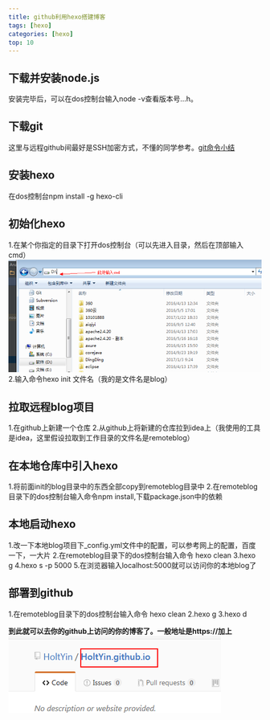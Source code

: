 ```yaml
---
title: github利用hexo搭建博客
tags: [hexo]
categories: [hexo]
top: 10
---
```

## 下载并安装node.js
   安装完毕后，可以在dos控制台输入node -v查看版本号...h。
## 下载git
   这里与远程github间最好是SSH加密方式，不懂的同学参考。[git命令小结](https://jadyer.github.io/2015/09/14/git-command/)
## 安装hexo
   在dos控制台npm install -g hexo-cli
## 初始化hexo
   1.在某个你指定的目录下打开dos控制台（可以先进入目录，然后在顶部输入cmd）
   <img src="/images/hexo/hexo1.jpg" >
   2.输入命令hexo init 文件名（我的是文件名是blog）
## 拉取远程blog项目
   1.在github上新建一个仓库
   2.从github上将新建的仓库拉到idea上（我使用的工具是idea，这里假设拉取到工作目录的文件名是remoteblog）
   
## 在本地仓库中引入hexo
   1.将前面init的blog目录中的东西全部copy到remoteblog目录中
   2.在remoteblog目录下的dos控制台输入命令npm install,下载package.json中的依赖
## 本地启动hexo
   1.改一下本地blog项目下_config.yml文件中的配置，可以参考网上的配置，百度一下，一大片
   2.在remoteblog目录下的dos控制台输入命令 hexo clean
   3.hexo g
   4.hexo s -p 5000
   5.在浏览器输入localhost:5000就可以访问你的本地blog了
## 部署到github
   1.在remoteblog目录下的dos控制台输入命令 hexo clean
   2.hexo g
   3.hexo d
   
   
   **到此就可以去你的github上访问的你的博客了。一般地址是https://加上
   <img src="/images/hexo/hexo2.jpg" >**
   